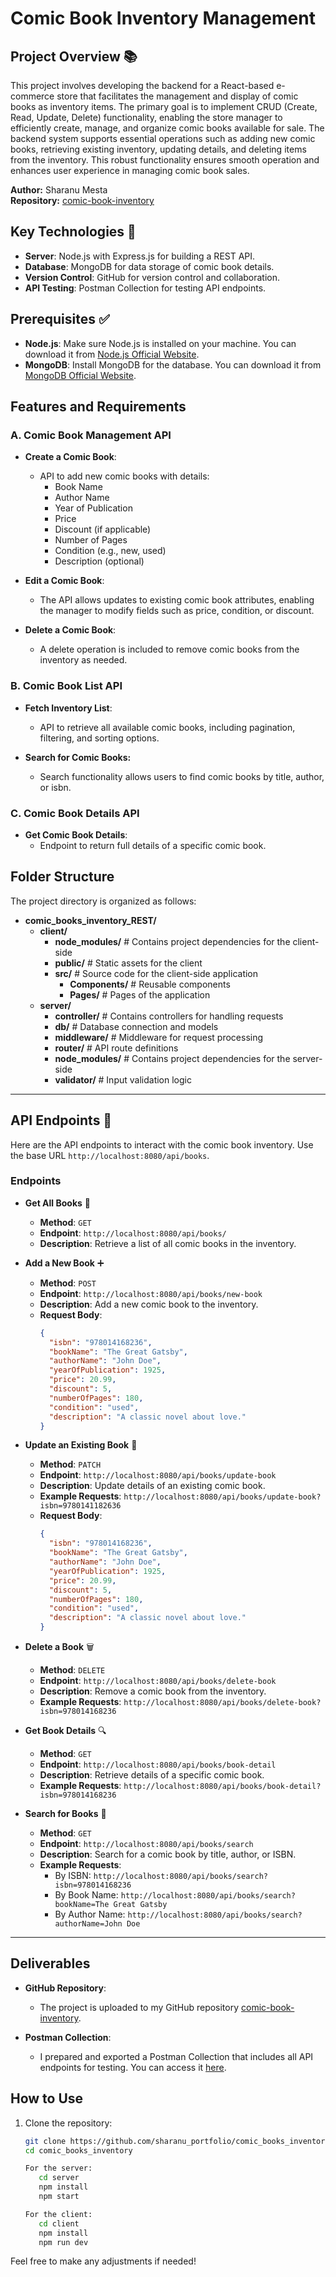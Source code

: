 # Comic Book Inventory Management

## Project Overview 📚
This project involves developing the backend for a React-based e-commerce store that facilitates the management and display of comic books as inventory items. The primary goal is to implement CRUD (Create, Read, Update, Delete) functionality, enabling the store manager to efficiently create, manage, and organize comic books available for sale. The backend system supports essential operations such as adding new comic books, retrieving existing inventory, updating details, and deleting items from the inventory. This robust functionality ensures smooth operation and enhances user experience in managing comic book sales.

**Author:** Sharanu Mesta  
**Repository:** [comic-book-inventory](https://github.com/Sharanumesta/comic-book-inventory)

## Key Technologies 🔧
- **Server**: Node.js with Express.js for building a REST API.
- **Database**: MongoDB for data storage of comic book details.
- **Version Control**: GitHub for version control and collaboration.
- **API Testing**: Postman Collection for testing API endpoints.

## Prerequisites ✅
- **Node.js**: Make sure Node.js is installed on your machine. You can download it from [Node.js Official Website](https://nodejs.org/).
- **MongoDB**: Install MongoDB for the database. You can download it from [MongoDB Official Website](https://www.mongodb.com/try/download/community).

## Features and Requirements

### A. Comic Book Management API

- **Create a Comic Book**: 
  - API to add new comic books with details:
    - Book Name
    - Author Name
    - Year of Publication
    - Price
    - Discount (if applicable)
    - Number of Pages
    - Condition (e.g., new, used)
    - Description (optional)

- **Edit a Comic Book**: 
  - The API allows updates to existing comic book attributes, enabling the manager to modify fields such as price, condition, or discount.

- **Delete a Comic Book**: 
  - A delete operation is included to remove comic books from the inventory as needed.

### B. Comic Book List API

- **Fetch Inventory List**: 
  - API to retrieve all available comic books, including pagination, filtering, and sorting options.

- **Search for Comic Books:**
  - Search functionality allows users to find comic books by title, author, or isbn.
### C. Comic Book Details API

- **Get Comic Book Details**: 
  - Endpoint to return full details of a specific comic book.

## Folder Structure
The project directory is organized as follows:

- **comic_books_inventory_REST/**
  - **client/**
    - **node_modules/**         # Contains project dependencies for the client-side
    - **public/**               # Static assets for the client
    - **src/**                  # Source code for the client-side application
      - **Components/**         # Reusable components
      - **Pages/**              # Pages of the application
  - **server/**
    - **controller/**           # Contains controllers for handling requests
    - **db/**                   # Database connection and models
    - **middleware/**           # Middleware for request processing
    - **router/**               # API route definitions
    - **node_modules/**         # Contains project dependencies for the server-side
    - **validator/**            # Input validation logic 

---

## API Endpoints 🔗

Here are the API endpoints to interact with the comic book inventory. Use the base URL `http://localhost:8080/api/books`.

### Endpoints

- **Get All Books** 📖
  - **Method**: `GET`
  - **Endpoint**: `http://localhost:8080/api/books/`
  - **Description**: Retrieve a list of all comic books in the inventory.

- **Add a New Book** ➕
  - **Method**: `POST`
  - **Endpoint**: `http://localhost:8080/api/books/new-book`
  - **Description**: Add a new comic book to the inventory.
  - **Request Body**: 
    ```json
    {
      "isbn": "978014168236",
      "bookName": "The Great Gatsby",
      "authorName": "John Doe",
      "yearOfPublication": 1925,
      "price": 20.99,
      "discount": 5,
      "numberOfPages": 180,
      "condition": "used",
      "description": "A classic novel about love."
    }
    ```

- **Update an Existing Book** 🔄
  - **Method**: `PATCH`
  - **Endpoint**: `http://localhost:8080/api/books/update-book`
  - **Description**: Update details of an existing comic book.
  - **Example Requests**: `http://localhost:8080/api/books/update-book?isbn=9780141182636`
  - **Request Body**: 
    ```json
    {
      "isbn": "978014168236",
      "bookName": "The Great Gatsby",
      "authorName": "John Doe",
      "yearOfPublication": 1925,
      "price": 20.99,
      "discount": 5,
      "numberOfPages": 180,
      "condition": "used",
      "description": "A classic novel about love."
    }
    ```

- **Delete a Book** 🗑️
  - **Method**: `DELETE`
  - **Endpoint**: `http://localhost:8080/api/books/delete-book`
  - **Description**: Remove a comic book from the inventory.
  - **Example Requests**: `http://localhost:8080/api/books/delete-book?isbn=978014168236`

- **Get Book Details** 🔍
  - **Method**: `GET`
  - **Endpoint**: `http://localhost:8080/api/books/book-detail`
  - **Description**: Retrieve details of a specific comic book.
  - **Example Requests**: `http://localhost:8080/api/books/book-detail?isbn=978014168236`

- **Search for Books** 🔎
  - **Method**: `GET`
  - **Endpoint**: `http://localhost:8080/api/books/search`
  - **Description**: Search for a comic book by title, author, or ISBN.
  - **Example Requests**:  
    - By ISBN: `http://localhost:8080/api/books/search?isbn=978014168236`
    - By Book Name: `http://localhost:8080/api/books/search?bookName=The Great Gatsby`
    - By Author Name: `http://localhost:8080/api/books/search?authorName=John Doe`

---

## Deliverables

- **GitHub Repository**: 
  - The project is uploaded to my GitHub repository [comic-book-inventory](https://github.com/Sharanumesta/comic-book-inventory).

- **Postman Collection**: 
  - I prepared and exported a Postman Collection that includes all API endpoints for testing. You can access it [here](https://alone7-8517.postman.co/workspace/Alone-Workspace~e9c75852-334e-4411-a7fd-4319c6f95992/collection/25239808-852ea088-c419-41e2-a90e-22abb4e47713?action=share&creator=25239808&active-environment=25239808-b1312c28-d2bf-4b2f-8322-e78017096c61).

## How to Use
1. Clone the repository:
   ```bash
   git clone https://github.com/sharanu_portfolio/comic_books_inventory_REST.git
   cd comic_books_inventory

   For the server:
      cd server
      npm install
      npm start

   For the client:
      cd client
      npm install
      npm run dev


Feel free to make any adjustments if needed!
